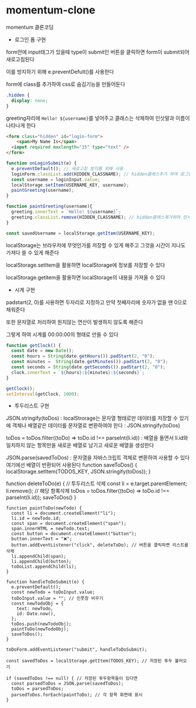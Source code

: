 # momentum-clone
momentum 클론코딩


- 로그인 폼 구현

form안에 input태그가 있을때 type이 submit인 버튼을 클릭하면 form이 submit되어 새로고침된다

이를 방지하기 위해 e.preventDefult()를 사용한다

form에 class를 추가하여 css로 숨김기능을 만들어둔다 

```css
.hidden {
  display: none;
}
```

greeting자리에 `Hello! ${username}`를 넣어주고 클래스는 삭제하여 인삿말과 이름이 나타나게 한다

```html
<form class="hidden" id="login-form">
	<span>My Name Is</span>
  <input required maxlength="15" type="text" />
</form>
```

```jsx
function onLoginSubmit(e) {
  e.preventDefault(); // 새로고침 방지를 위해 사용
  loginForm.classList.add(HIDDEN_CLASSNAME); // hidden클래스추가 하여 로그인 폼 숨김
  const username = loginInput.value;
  localStorage.setItem(USERNAME_KEY, username);
  paintGreeting(username);
}

function paintGreeting(username){
  greeting.innerText = `Hello! ${username}`;
  greeting.classList.remove(HIDDEN_CLASSNAME); // hidden클래스제거하여 인사말과 이름 나타냄
}

const savedUsername = localStorage.getItem(USERNAME_KEY);
```

localStorage는 브라우저에 무엇인가를 저장할 수 있게 해주고 그것을 시간이 지나도 가져다 쓸 수 있게 해준다

localStorage.setItem을 활용하면 localStorage에 정보를 저장할 수 있다

localStorage.getitem을 활용하면 localStorage의 내용을 가져올 수 있다


- 시계 구현

padstart(2, 0)를 사용하면 두자리로 지정하고 만약 첫째자리에 숫자가 없을 땐 0으로 채워준다

또한 문자열로 처리하여 원치않는 연산이 발생하지 않도록 해준다

그렇게 하여 시계를 00:00:00의 형태로 만들 수 있다

```jsx
function getClock() {
  const date = new Date();
  const hours = String(date.getHours()).padStart(2, "0");
  const minutes =  String(date.getMinutes()).padStart(2, "0");
  const seconds = String(date.getSeconds()).padStart(2, "0");
  clock.innerText = `${hours}:${minutes}:${seconds}`;
}

getClock();
setInterval(getClock, 1000);
```


- 투두리스트 구현

JSON.stringify(toDos) : localStrorage는 문자열 형태로만 데이터를 저장할 수 있기에 객체나 배열같은 데이터를 문자열로 변환하여야 한다 : JSON.stringify(toDos)

toDos = toDos.filter((toDo) => toDo.id !== parseInt(li.id)) : 배열을 돌면서 li.id와 일치하지 않는 항목만을 새로운 배열로 남기고 새로운 배열을 생성한다

JSON.parse(savedToDos) : 문자열을 자바스크립트 객체로 변환하여 사용할 수 있다 여기에선 배열이 반환되어 사용된다
function saveToDos() {
  localStorage.setItem(TODOS_KEY, JSON.stringify(toDos));
}

function deleteToDo(e) { // 투두리스트 삭제
  const li = e.target.parentElement;
  li.remove(); // 해당 항록삭제
  toDos = toDos.filter((toDo) => toDo.id !== parseInt(li.id));
  saveToDos()
}

```
function paintToDo(newTodo) {
  const li = document.createElement("li");
  li.id = newTodo.id;
  const span = document.createElement("span");
  span.innerHTML = newTodo.text;
  const button = document.createElement("button");
  button.innerText = "❌";
  button.addEventListener("click", deleteToDo); // 버튼을 클릭하면 리스트를 삭제
  li.appendChild(span);
  li.appendChild(button);
  toDoList.appendChild(li);
}

function handleToDoSubmit(e) {
  e.preventDefault();
  const newTodo = toDoInput.value;
  toDoInput.value = ""; // 인풋창 비우기
  const newTodoObj = {
    text: newTodo,
    id: Date.now(),
  };
  toDos.push(newTodoObj);
  paintToDo(newTodoObj);
  saveToDos();
}

toDoForm.addEventListener("submit", handleToDoSubmit);

const savedToDos = localStorage.getItem(TODOS_KEY); // 저장된 투두 불러오기

if (savedToDos !== null) { // 저장된 투두항목들이 있다면
  const parsedToDos = JSON.parse(savedToDos);
  toDos = parsedToDos;
  parsedToDos.forEach(paintToDo); // 각 항목 화면에 표시
}
```
